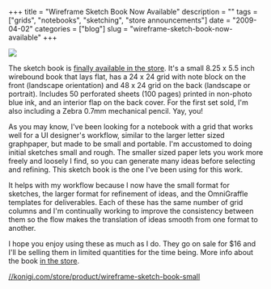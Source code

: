 +++
title = "Wireframe Sketch Book Now Available"
description = ""
tags = ["grids", "notebooks", "sketching", "store announcements"]
date = "2009-04-02"
categories = ["blog"]
slug = "wireframe-sketch-book-now-available"
+++



  <div class="notebook-screenshot"><a href="http://shop.konigi.com/product/wireframe-sketch-book-small?q=store/product/wireframe-sketch-book-small"><img src="//media.konigi.com/notebook/konigi-sketchbook.jpg" class="notebook-image" /></a></div><p>The sketch book is <a href="http://shop.konigi.com/product/wireframe-sketch-book-small?q=store/product/wireframe-sketch-book-small">finally available in the store</a>. It's a small 8.25 x 5.5 inch wirebound book that lays flat, has a 24 x 24 grid with note block on the front (landscape orientation) and 48 x 24 grid on the back (landscape or portrait). Includes 50 perforated sheets (100 pages) printed in non-photo blue ink, and an interior flap on the back cover. For the first set sold, I'm also including a Zebra 0.7mm mechanical pencil. Yay, you!</p>
<p>As you may know, I've been looking for a notebook with a grid that works well for a UI designer's workflow, similar to the larger letter sized graphpaper, but made to be small and portable. I'm accustomed to doing initial sketches small and rough. The smaller sized paper lets you work more freely and loosely I find, so you can generate many ideas before selecting and refining. This sketch book is the one I've been using for this work.</p>
<p>It helps with my workflow because I now have the small format for sketches, the larger format for refinement of ideas, and the OmniGraffle templates for deliverables. Each of these has the same number of grid columns and I'm continually working to improve the consistency between them so the flow makes the translation of ideas smooth from one format to another.</p>
<p>I hope you enjoy using these as much as I do. They go on sale for $16 and I'll be selling them in limited quantities for the time being. More info about the book <a href="http://shop.konigi.com/product/wireframe-sketch-book-small?q=store/product/wireframe-sketch-book-small">in the store</a>.</p>
    
  <a href="http://shop.konigi.com/product/wireframe-sketch-book-small?q=store/product/wireframe-sketch-book-small">//konigi.com/store/product/wireframe-sketch-book-small</a>
